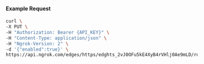 <!-- Code generated for API Clients. DO NOT EDIT. -->

#### Example Request

```bash
curl \
-X PUT \
-H "Authorization: Bearer {API_KEY}" \
-H "Content-Type: application/json" \
-H "Ngrok-Version: 2" \
-d '{"enabled":true}' \
https://api.ngrok.com/edges/https/edghts_2vJ0OFu5kE4XyB4rVHlj0Ae9mLD/routes/edghtsrt_2vJ0OHnq8l09cSvLjAXBOs9d7sz/websocket_tcp_converter
```
